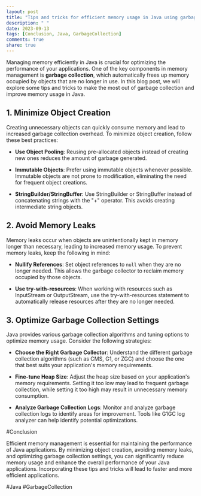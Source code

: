 ```yaml
---
layout: post
title: "Tips and tricks for efficient memory usage in Java using garbage collection"
description: " "
date: 2023-09-13
tags: [Conclusion, Java, GarbageCollection]
comments: true
share: true
---
```


Managing memory efficiently in Java is crucial for optimizing the performance of your applications. One of the key components in memory management is **garbage collection**, which automatically frees up memory occupied by objects that are no longer in use. In this blog post, we will explore some tips and tricks to make the most out of garbage collection and improve memory usage in Java.

## 1. Minimize Object Creation

Creating unnecessary objects can quickly consume memory and lead to increased garbage collection overhead. To minimize object creation, follow these best practices:

- **Use Object Pooling**: Reusing pre-allocated objects instead of creating new ones reduces the amount of garbage generated.

- **Immutable Objects**: Prefer using immutable objects whenever possible. Immutable objects are not prone to modification, eliminating the need for frequent object creations.

- **StringBuilder/StringBuffer**: Use StringBuilder or StringBuffer instead of concatenating strings with the "+" operator. This avoids creating intermediate string objects.

## 2. Avoid Memory Leaks

Memory leaks occur when objects are unintentionally kept in memory longer than necessary, leading to increased memory usage. To prevent memory leaks, keep the following in mind:

- **Nullify References**: Set object references to `null` when they are no longer needed. This allows the garbage collector to reclaim memory occupied by those objects.

- **Use try-with-resources**: When working with resources such as InputStream or OutputStream, use the try-with-resources statement to automatically release resources after they are no longer needed.

## 3. Optimize Garbage Collection Settings

Java provides various garbage collection algorithms and tuning options to optimize memory usage. Consider the following strategies:

- **Choose the Right Garbage Collector**: Understand the different garbage collection algorithms (such as CMS, G1, or ZGC) and choose the one that best suits your application's memory requirements.

- **Fine-tune Heap Size**: Adjust the heap size based on your application's memory requirements. Setting it too low may lead to frequent garbage collection, while setting it too high may result in unnecessary memory consumption.

- **Analyze Garbage Collection Logs**: Monitor and analyze garbage collection logs to identify areas for improvement. Tools like G1GC log analyzer can help identify potential optimizations.

#Conclusion

Efficient memory management is essential for maintaining the performance of Java applications. By minimizing object creation, avoiding memory leaks, and optimizing garbage collection settings, you can significantly reduce memory usage and enhance the overall performance of your Java applications. Incorporating these tips and tricks will lead to faster and more efficient applications.

#Java #GarbageCollection